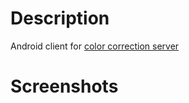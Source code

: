 # Description
Android client for [color correction server](https://github.com/a-tsukanov/color_correction)

# Screenshots
[](screenshots/01.png)
[](screenshots/02.png)

[](screenshots/03.png)
[](screenshots/04.png)
[](screenshots/05.png)

[](screenshots/06.png)
[](screenshots/07.png)